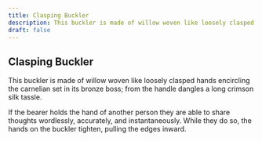 ```yaml
---
title: Clasping Buckler
description: This buckler is made of willow woven like loosely clasped hands encircling the carnelian set in its bronze boss; from the handle dangles a long crimson silk tassle....
draft: false
---
```


## Clasping Buckler

This buckler is made of willow woven like loosely clasped hands encircling the carnelian set in its bronze boss; from the handle dangles a long crimson silk tassle.

If the bearer holds the hand of another person they are able to share thoughts wordlessly, accurately, and instantaneously. While they do so, the hands on the buckler tighten, pulling the edges inward.
